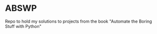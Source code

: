 # ABSWP
Repo to hold my solutions to projects from the book "Automate the Boring Stuff with Python" 

